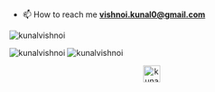 - 📫 How to reach me **vishnoi.kunal0@gmail.com**

<p align="left"> <img src="https://komarev.com/ghpvc/?username=kunalvishnoi" alt="kunalvishnoi" /> </p>

<img src="https://github-readme-stats.vercel.app/api?username=kunalvishnoi&show_icons=true&theme=tokyonight" alt="kunalvishnoi" />
<img src="https://github-readme-stats.vercel.app/api/top-langs/?username=kunalvishnoi&layout=compact&hide=jupyter%20notebook,html&theme=tokyonight" alt="kunalvishnoi" />

<p align="center">
<a href="https://www.linkedin.com/in/kunalvishnoi/" target="blank"><img align="center" src="https://cdn.jsdelivr.net/npm/simple-icons@3.0.1/icons/linkedin.svg" alt="kunalvishnoi" height="30" width="30" /></a>
